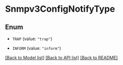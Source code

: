 # Snmpv3ConfigNotifyType

## Enum


* `TRAP` (value: `"trap"`)

* `INFORM` (value: `"inform"`)


[[Back to Model list]](../README.md#documentation-for-models) [[Back to API list]](../README.md#documentation-for-api-endpoints) [[Back to README]](../README.md)


